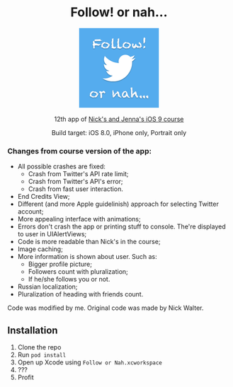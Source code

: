 <h1 align="center">Follow! or nah...</h1>

<p align="center">
  <img src="/Follow or Nah/Assets.xcassets/AppIcon.appiconset/Icon-60@3x.png?raw=true" alt="Follow or Nah app icon">
</p>

<p align="center">12th app of <a href="https://www.udemy.com/ios-9-swift-2-xcode-7-make-an-app-programming-code-ios9-dev/">Nick's and Jenna's iOS 9 course</a></p>

<p align="center">Build target: iOS 8.0, iPhone only, Portrait only</p>

### Changes from course version of the app:
* All possible crashes are fixed:
  * Crash from Twitter's API rate limit;
  * Crash from Twitter's API's error;
  * Crash from fast user interaction.
* End Credits View;
* Different (and more Apple guidelinish) approach for selecting Twitter account;
* More appealing interface with animations;
* Errors don't crash the app or printing stuff to console. The're displayed to user in UIAlertViews;
* Code is more readable than Nick's in the course;
* Image caching;
* More information is shown about user. Such as:
  * Bigger profile picture;
  * Followers count with pluralization;
  * If he/she follows you or not.
* Russian localization;
* Pluralization of heading with friends count.

Code was modified by me. Original code was made by Nick Walter.

## Installation

1. Clone the repo
2. Run ```pod install```
3. Open up Xcode using ```Follow or Nah.xcworkspace```
4. ???
5. Profit
